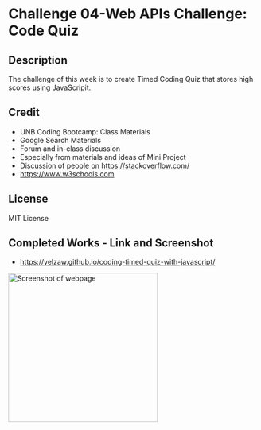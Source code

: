 # Challenge 04-Web APIs Challenge: Code Quiz

## Description
The challenge of this week is to create Timed Coding Quiz that stores high scores using JavaScripit.

## Credit
- UNB Coding Bootcamp: Class Materials 
- Google Search Materials
- Forum and in-class discussion 
- Especially from materials and ideas of Mini Project
- Discussion of people on https://stackoverflow.com/
- https://www.w3schools.com

## License
MIT License

## Completed Works - Link and Screenshot

- https://yelzaw.github.io/coding-timed-quiz-with-javascript/

<img src="/assets/images/screenshot-of-portfolio.png" width="300" alt="Screenshot of webpage">